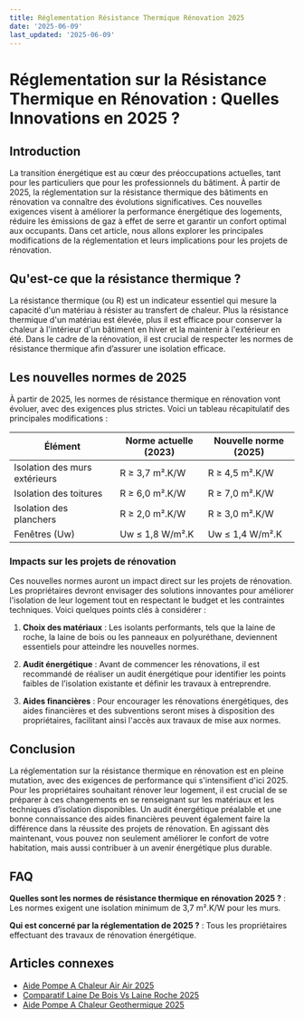 ```yaml
---
title: Réglementation Résistance Thermique Rénovation 2025
date: '2025-06-09'
last_updated: '2025-06-09'
---
```


# Réglementation sur la Résistance Thermique en Rénovation : Quelles Innovations en 2025 ?

## Introduction

La transition énergétique est au cœur des préoccupations actuelles, tant pour les particuliers que pour les professionnels du bâtiment. À partir de 2025, la réglementation sur la résistance thermique des bâtiments en rénovation va connaître des évolutions significatives. Ces nouvelles exigences visent à améliorer la performance énergétique des logements, réduire les émissions de gaz à effet de serre et garantir un confort optimal aux occupants. Dans cet article, nous allons explorer les principales modifications de la réglementation et leurs implications pour les projets de rénovation.

## Qu'est-ce que la résistance thermique ?

La résistance thermique (ou R) est un indicateur essentiel qui mesure la capacité d'un matériau à résister au transfert de chaleur. Plus la résistance thermique d'un matériau est élevée, plus il est efficace pour conserver la chaleur à l'intérieur d'un bâtiment en hiver et la maintenir à l'extérieur en été. Dans le cadre de la rénovation, il est crucial de respecter les normes de résistance thermique afin d’assurer une isolation efficace.

## Les nouvelles normes de 2025

À partir de 2025, les normes de résistance thermique en rénovation vont évoluer, avec des exigences plus strictes. Voici un tableau récapitulatif des principales modifications :

| Élément                       | Norme actuelle (2023) | Nouvelle norme (2025) |
|-------------------------------|-----------------------|-----------------------|
| Isolation des murs extérieurs | R ≥ 3,7 m².K/W        | R ≥ 4,5 m².K/W        |
| Isolation des toitures        | R ≥ 6,0 m².K/W        | R ≥ 7,0 m².K/W        |
| Isolation des planchers       | R ≥ 2,0 m².K/W        | R ≥ 3,0 m².K/W        |
| Fenêtres (Uw)                 | Uw ≤ 1,8 W/m².K       | Uw ≤ 1,4 W/m².K       |

### Impacts sur les projets de rénovation

Ces nouvelles normes auront un impact direct sur les projets de rénovation. Les propriétaires devront envisager des solutions innovantes pour améliorer l'isolation de leur logement tout en respectant le budget et les contraintes techniques. Voici quelques points clés à considérer :

1. **Choix des matériaux** : Les isolants performants, tels que la laine de roche, la laine de bois ou les panneaux en polyuréthane, deviennent essentiels pour atteindre les nouvelles normes.
  
2. **Audit énergétique** : Avant de commencer les rénovations, il est recommandé de réaliser un audit énergétique pour identifier les points faibles de l’isolation existante et définir les travaux à entreprendre.

3. **Aides financières** : Pour encourager les rénovations énergétiques, des aides financières et des subventions seront mises à disposition des propriétaires, facilitant ainsi l'accès aux travaux de mise aux normes.

## Conclusion

La réglementation sur la résistance thermique en rénovation est en pleine mutation, avec des exigences de performance qui s'intensifient d'ici 2025. Pour les propriétaires souhaitant rénover leur logement, il est crucial de se préparer à ces changements en se renseignant sur les matériaux et les techniques d’isolation disponibles. Un audit énergétique préalable et une bonne connaissance des aides financières peuvent également faire la différence dans la réussite des projets de rénovation. En agissant dès maintenant, vous pouvez non seulement améliorer le confort de votre habitation, mais aussi contribuer à un avenir énergétique plus durable.

## FAQ
**Quelles sont les normes de résistance thermique en rénovation 2025 ?**
: Les normes exigent une isolation minimum de 3,7 m².K/W pour les murs.

**Qui est concerné par la réglementation de 2025 ?**
: Tous les propriétaires effectuant des travaux de rénovation énergétique.

## Articles connexes
- [Aide Pompe A Chaleur Air Air 2025](/aide-pompe-a-chaleur-air-air-2025/)
- [Comparatif Laine De Bois Vs Laine Roche 2025](/comparatif-laine-de-bois-vs-laine-roche-2025/)
- [Aide Pompe A Chaleur Geothermique 2025](/aide-pompe-a-chaleur-geothermique-2025/)


<script type="application/ld+json">
{
  "@context": "https://schema.org",
  "@type": "FAQPage",
  "mainEntity": [
    {
      "@type": "Question",
      "name": "Quelles sont les normes de résistance thermique en rénovation 2025 ?",
      "acceptedAnswer": {
        "@type": "Answer",
        "text": "Les normes exigent une isolation minimum de 3,7 m².K/W pour les murs."
      }
    },
    {
      "@type": "Question",
      "name": "Qui est concerné par la réglementation de 2025 ?",
      "acceptedAnswer": {
        "@type": "Answer",
        "text": "Tous les propriétaires effectuant des travaux de rénovation énergétique."
      }
    }
  ]
}
</script>